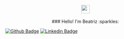 <p align="center">
<img src="https://user-images.githubusercontent.com/5679180/79618120-0daffb80-80be-11ea-819e-d2b0fa904d07.gif" width="27px">
<br><br>
### Hello! I'm Beatriz :sparkles:

[![Github Badge](https://img.shields.io/badge/-Github-000?style=flat-square&logo=Github&logoColor=white&link=https://github.com/byacupolillo)](https://github.com/byacupolillo)
[![Linkedin Badge](https://img.shields.io/badge/-LinkedIn-blue?style=flat-square&logo=Linkedin&logoColor=white&link=https://www.linkedin.com/in/beatrizyamashiro//)](https://www.linkedin.com/in/beatrizyamashiro/)

<!--
**byacupolillo/byacupolillo** is a ✨ _special_ ✨ repository because its `README.md` (this file) appears on your GitHub profile.

Here are some ideas to get you started:

- 🔭 I’m currently working on ...
- 🌱 I’m currently learning ...
- 👯 I’m looking to collaborate on ...
- 🤔 I’m looking for help with ...
- 💬 Ask me about ...
- 📫 How to reach me: ...
- 😄 Pronouns: ...
- ⚡ Fun fact: ...
-->
